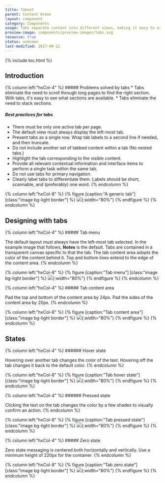 ```yaml
---
title: Tabset
parent: Content Areas
layout: component
category: Components
usage: Tabs separate content into different views, making it easy to explore content by clicking a descriptive tab title. Switching between tabs is quick, since it doesn't require scrolling or refreshing the page. Tabs enable content organization at a high level, such as switching between views, data sets, or functional aspects of an application.
preview-image: components/preview-images/tabs.svg
resource: true
status: unknown
last-modified: 2017-09-11
---
```


{% include toc.html %}

## Introduction

<div class="hxRow">
{% column left:"hxCol-4" %}
##### Problems solved by tabs
  * Tabs eliminate the need to scroll through long pages to find the
    right section. With tabs, it's easy to see what sections are
    available.
  * Tabs eliminate the need to stack sections.

##### Best practices for tabs
  * There must be only one active tab per page.
  * The default view must always display the left-most tab.
  * Present tabs as a single row. Wrap tab labels to a second line if
    needed, and then truncate.
  * Do not include another set of tabbed content within a tab (No
    nested tabs.)
  * Highlight the tab corresponding to the visible content.
  * Provide all relevant contextual information and interface items to
    perform a single task within the same tab.
  * Do not use tabs for primary navigation.
  * Clearly label tabs to differentiate them. Labels should be short,
    scannable, and (preferably) one word.
{% endcolumn %}

{% column left:"hxCol-8" %}
{% figure [caption:"A generic tab"] [class:"image bg-light border"] %}
![]({{site.url}}/assets/images/components/content-areas/tabs/tabs-lorem-ipsum.svg){:width="80%"}
{% endfigure %}
{% endcolumn %}
</div>

## Designing with tabs

<div class="hxRow">
{% column left:"hxCol-4" %}
##### Tab menu

The default layout must always have the left-most tab selected. In the
example image that follows, **Notes** is the default. Tabs are
contained in a transparent canvas specific to that the tab. The tab
content area adopts the color of the content behind it. Top and bottom
lines extend to the edge of the content area.
{% endcolumn %}

{% column left:"hxCol-8" %}
{% figure [caption:"Tab menu"] [class:"image bg-light border"] %}
![]({{site.url}}/assets/images/components/content-areas/tabs/tabs-menu.svg){:width="80%"}
{% endfigure %}
{% endcolumn %}
</div>

<div class="hxRow">
{% column left:"hxCol-4" %}
##### Tab content area

Pad the top and bottom of the content area by 24px. Pad the sides of
the content area by 20px.
{% endcolumn %}

{% column left:"hxCol-8" %}
{% figure [caption:"Tab content area"] [class:"image bg-light border"] %}
![]({{site.url}}/assets/images/components/content-areas/tabs/tabs-content-area.svg){:width="80%"}
{% endfigure %}
{% endcolumn %}
</div>

## States

<div class="hxRow">
{% column left:"hxCol-4" %}
###### Hover state

Hovering over another tab changes the color of the text. Hovering off
the tab changes it back to the default color.
{% endcolumn %}

{% column left:"hxCol-8" %}
{% figure [caption:"Tab hover state"] [class:"image bg-light border"] %}
![]({{site.url}}/assets/images/components/content-areas/tabs/tabs-hover-state.svg){:width="80%"}
{% endfigure %}
{% endcolumn %}
</div>

<div class="hxRow">
{% column left:"hxCol-4" %}
###### Pressed state

Clicking the text on the tab changes the color by a few shades to
visually confirm an action.
{% endcolumn %}

{% column left:"hxCol-8" %}
{% figure [caption:"Tab pressed state"] [class:"image bg-light border"] %}
![]({{site.url}}/assets/images/components/content-areas/tabs/tabs-pressed-state.svg){:width="80%"}
{% endfigure %}
{% endcolumn %}
</div>

<div class="hxRow">
{% column left:"hxCol-4" %}
##### Zero state

Zero state messaging is centered both horizontally and vertically. Use
a minimum height of 220px for the container.
{% endcolumn %}

{% column left:"hxCol-8" %}
{% figure [caption:"Tab zero state"] [class:"image bg-light border"] %}
![]({{site.url}}/assets/images/components/content-areas/tabs/tabs-zero-state.svg){:width="80%"}
{% endfigure %}
{% endcolumn %}
</div>
